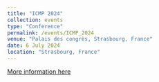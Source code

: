```yaml
---
title: "ICMP 2024"
collection: events
type: "Conference"
permalink: /events/ICMP_2024
venue: "Palais des congrès, Strasbourg, France"
date: 6 July 2024
location: "Strasbourg, France"
---
```


[More information here](https://icmp2024.org/index.html)

<!--28 June - -->